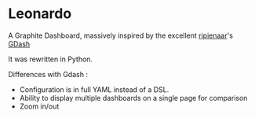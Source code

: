 # Leonardo

A Graphite Dashboard, massively inspired by the excellent [ripienaar](https://github.com/ripienaar)'s [GDash](https://github.com/ripienaar/gdash)

It was rewritten in Python.

Differences with Gdash :
- Configuration is in full YAML instead of a DSL.
- Ability to display multiple dashboards on a single page for comparison
- Zoom in/out

